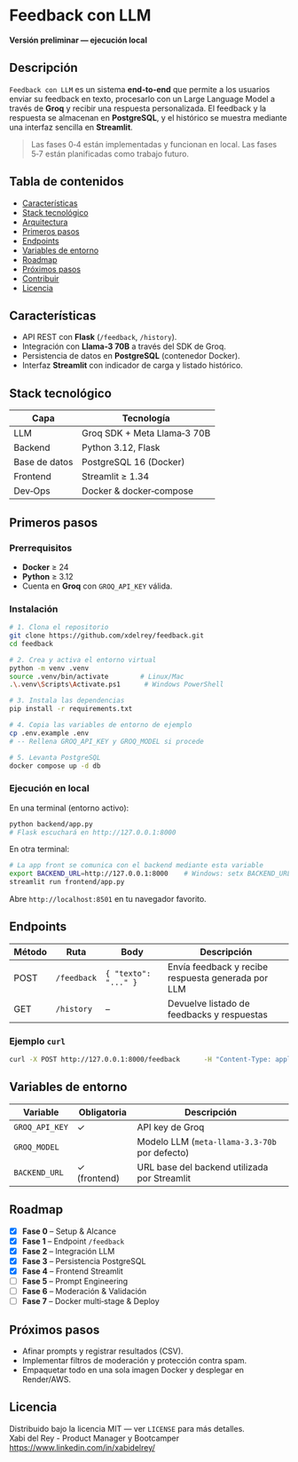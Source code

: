# Feedback con LLM

**Versión preliminar — ejecución local**

## Descripción
`Feedback con LLM` es un sistema **end‑to‑end** que permite a los usuarios enviar su feedback en texto, procesarlo con un Large Language Model a través de **Groq** y recibir una respuesta personalizada. El feedback y la respuesta se almacenan en **PostgreSQL**, y el histórico se muestra mediante una interfaz sencilla en **Streamlit**.

> Las fases 0‑4 están implementadas y funcionan en local. Las fases 5‑7 están planificadas como trabajo futuro.

## Tabla de contenidos
- [Características](#características)
- [Stack tecnológico](#stack-tecnológico)
- [Arquitectura](#arquitectura)
- [Primeros pasos](#primeros-pasos)
- [Endpoints](#endpoints)
- [Variables de entorno](#variables-de-entorno)
- [Roadmap](#roadmap)
- [Próximos pasos](#próximos-pasos)
- [Contribuir](#contribuir)
- [Licencia](#licencia)

## Características
- API REST con **Flask** (`/feedback`, `/history`).
- Integración con **Llama‑3 70B** a través del SDK de Groq.
- Persistencia de datos en **PostgreSQL** (contenedor Docker).
- Interfaz **Streamlit** con indicador de carga y listado histórico.

## Stack tecnológico

| Capa        | Tecnología                       |
|-------------|----------------------------------|
| LLM         | Groq SDK + Meta Llama‑3 70B      |
| Backend     | Python 3.12, Flask               |
| Base de datos | PostgreSQL 16 (Docker)         |
| Frontend    | Streamlit ≥ 1.34                 |
| Dev‑Ops     | Docker & docker‑compose          |


## Primeros pasos

### Prerrequisitos
- **Docker** ≥ 24  
- **Python** ≥ 3.12  
- Cuenta en **Groq** con `GROQ_API_KEY` válida.

### Instalación

```bash
# 1. Clona el repositorio
git clone https://github.com/xdelrey/feedback.git
cd feedback

# 2. Crea y activa el entorno virtual
python -m venv .venv
source .venv/bin/activate        # Linux/Mac
.\.venv\Scripts\Activate.ps1      # Windows PowerShell

# 3. Instala las dependencias
pip install -r requirements.txt

# 4. Copia las variables de entorno de ejemplo
cp .env.example .env
# -- Rellena GROQ_API_KEY y GROQ_MODEL si procede

# 5. Levanta PostgreSQL
docker compose up -d db
```

### Ejecución en local

En una terminal (entorno activo):

```bash
python backend/app.py
# Flask escuchará en http://127.0.0.1:8000
```

En otra terminal:

```bash
# La app front se comunica con el backend mediante esta variable
export BACKEND_URL=http://127.0.0.1:8000    # Windows: setx BACKEND_URL ...
streamlit run frontend/app.py
```

Abre `http://localhost:8501` en tu navegador favorito.

## Endpoints

| Método | Ruta        | Body                      | Descripción                                        |
|--------|-------------|---------------------------|----------------------------------------------------|
| POST   | `/feedback` | `{ "texto": "..." }`      | Envía feedback y recibe respuesta generada por LLM |
| GET    | `/history`  | –                         | Devuelve listado de feedbacks y respuestas         |

### Ejemplo `curl`

```bash
curl -X POST http://127.0.0.1:8000/feedback      -H "Content-Type: application/json"      -d '{"texto":"La interfaz se cuelga al guardar."}'
```

## Variables de entorno

| Variable       | Obligatoria | Descripción                                        |
|----------------|-------------|----------------------------------------------------|
| `GROQ_API_KEY` | ✓           | API key de Groq                                    |
| `GROQ_MODEL`   |             | Modelo LLM (`meta-llama-3.3-70b` por defecto)      |
| `BACKEND_URL`  | ✓ (frontend)| URL base del backend utilizada por Streamlit       |

## Roadmap

- [x] **Fase 0** – Setup & Alcance  
- [x] **Fase 1** – Endpoint `/feedback`  
- [x] **Fase 2** – Integración LLM  
- [x] **Fase 3** – Persistencia PostgreSQL  
- [x] **Fase 4** – Frontend Streamlit  
- [ ] **Fase 5** – Prompt Engineering  
- [ ] **Fase 6** – Moderación & Validación  
- [ ] **Fase 7** – Docker multi‑stage & Deploy  

## Próximos pasos
- Afinar prompts y registrar resultados (CSV).  
- Implementar filtros de moderación y protección contra spam.  
- Empaquetar todo en una sola imagen Docker y desplegar en Render/AWS.  

## Licencia
Distribuido bajo la licencia MIT — ver `LICENSE` para más detalles.<br>
Xabi del Rey - Product Manager y Bootcamper<br>
https://www.linkedin.com/in/xabidelrey/
